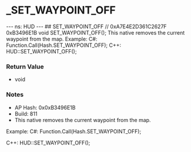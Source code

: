 # _SET_WAYPOINT_OFF

--- ns: HUD --- ## SET_WAYPOINT_OFF  // 0xA7E4E2D361C2627F 0xB3496E1B void SET_WAYPOINT_OFF();  This native removes the current waypoint from the map. Example: C#: Function.Call(Hash.SET_WAYPOINT_OFF); C++: HUD::SET_WAYPOINT_OFF();

### Return Value
* void

### Notes
* AP Hash: 0x0xB3496E1B
* Build: 811
* This native removes the current waypoint from the map.

Example:
C#:
Function.Call(Hash.SET_WAYPOINT_OFF);

C++:
HUD::SET_WAYPOINT_OFF();

